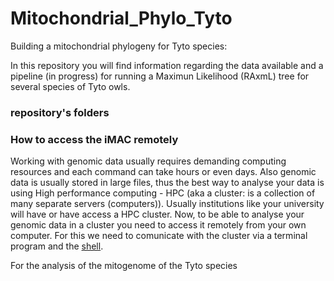 # Mitochondrial_Phylo_Tyto
Building a mitochondrial phylogeny for Tyto species:

In this repository you will find information regarding the data available and a pipeline (in progress) for running a Maximun Likelihood (RAxmL) tree for several species of Tyto owls.

### repository's folders

### How to access the iMAC remotely
Working with genomic data usually requires demanding computing resources and each command can take hours or even days. Also genomic data is usually stored in large files, thus the best way to analyse your data is using High performance computing - HPC (aka a cluster: is a collection of many separate servers (computers)). Usually institutions like your university will have or have access a HPC cluster. Now, to be able to analyse your genomic data in a cluster you need to access it remotely from your own computer. For this we need to comunicate with the cluster via a terminal program and the [shell](https://en.wikipedia.org/wiki/Shell_(computing)). 

For the analysis of the mitogenome of the Tyto species

### 
